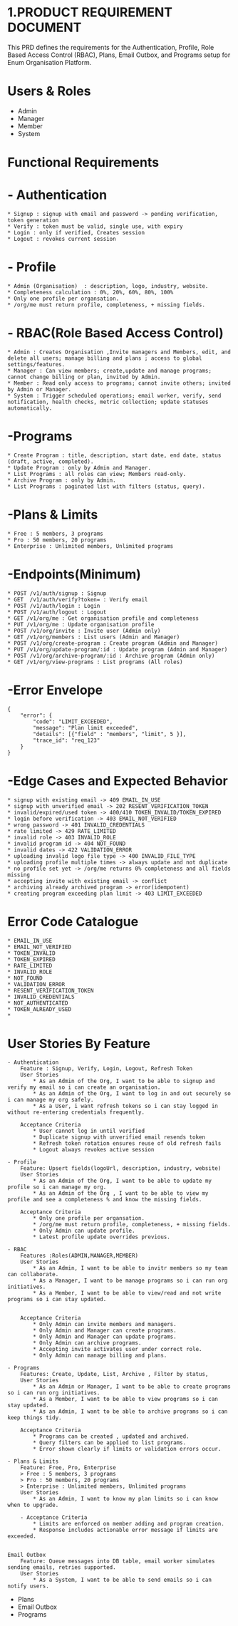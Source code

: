 # 1.PRODUCT REQUIREMENT DOCUMENT 
This PRD defines the requirements for the Authentication, Profile, Role Based Access Control (RBAC), Plans, Email Outbox, and Programs setup for Enum Organisation Platform.

# Users & Roles
- Admin
- Manager
- Member
- System

# Functional Requirements

# - Authentication
    * Signup : signup with email and password -> pending verification, token generation
    * Verify : token must be valid, single use, with expiry
    * Login : only if verified, Creates session
    * Logout : revokes current session 

# - Profile
    * Admin (Organisation)  : description, logo, industry, website.
    * Completeness calculation : 0%, 20%, 60%, 80%, 100%
    * Only one profile per organsation.
    * /org/me must return profile, completeness, + missing fields.

# - RBAC(Role Based Access Control)
    * Admin : Creates Organisation ,Invite managers and Members, edit, and delete all users; manage billing and plans ; access to global settings/features.
    * Manager : Can view members; create,update and manage programs; cannot change billing or plan, invited by Admin.
    * Member : Read only access to programs; cannot invite others; invited by Admin or Manager.
    * System : Trigger scheduled operations; email worker, verify, send notification, health checks, metric collection; update statuses automatically.

# -Programs
    * Create Program : title, description, start date, end date, status (draft, active, completed).
    * Update Program : only by Admin and Manager.
    * List Programs : all roles can view; Members read-only.
    * Archive Program : only by Admin.
    * List Programs : paginated list with filters (status, query).


# -Plans & Limits
    * Free : 5 members, 3 programs
    * Pro : 50 members, 20 programs
    * Enterprise : Unlimited members, Unlimited programs

# -Endpoints(Minimum)
    * POST /v1/auth/signup : Signup
    * GET  /v1/auth/verify?token= : Verify email
    * POST /v1/auth/login : Login
    * POST /v1/auth/logout : Logout
    * GET /v1/org/me : Get organisation profile and completeness
    * PUT /v1/org/me : Update organisation profile
    * POST /v1/org/invite : Invite user (Admin only)
    * GET /v1/org/members : List users (Admin and Manager)
    * POST /v1/org/create-program : Create program (Admin and Manager)
    * PUT /v1/org/update-program/:id : Update program (Admin and Manager)
    * POST /v1/org/archive-program/:id : Archive program (Admin only)
    * GET /v1/org/view-programs : List programs (All roles)

# -Error Envelope
    {
        "error": {
            "code": "LIMIT_EXCEEDED",
            "message": "Plan limit exceeded",
            "details": [{"field" : "members", "limit", 5 }],
            "trace_id": "req_123"
        }
    }


# -Edge Cases and Expected Behavior
    * signup with existing email -> 409 EMAIL_IN_USE
    * signup with unverified email -> 202 RESENT_VERIFICATION_TOKEN
    * invalid/expired/used token -> 400/410 TOKEN_INVALID/TOKEN_EXPIRED
    * login before verification -> 403 EMAIL_NOT_VERIFIED
    * wrong password -> 401 INVALID_CREDENTIALS
    * rate limited -> 429 RATE_LIMITED
    * invalid role -> 403 INVALID_ROLE
    * invalid program id -> 404 NOT_FOUND
    * invalid dates -> 422 VALIDATION_ERROR
    * uploading invalid logo file type -> 400 INVALID_FILE_TYPE
    * uploading profile multiple times -> always update and not duplicate    
    * no profile set yet -> /org/me returns 0% completeness and all fields missing
    * accepting invite with existing email -> conflict
    * archiving already archived program -> error(idempotent)
    * creating program exceeding plan limit -> 403 LIMIT_EXCEEDED



# Error Code Catalogue
    * EMAIL_IN_USE
    * EMAIL_NOT_VERIFIED
    * TOKEN_INVALID
    * TOKEN_EXPIRED
    * RATE_LIMITED
    * INVALID_ROLE
    * NOT_FOUND
    * VALIDATION_ERROR
    * RESENT_VERIFICATION_TOKEN
    * INVALID_CREDENTIALS
    * NOT_AUTHENTICATED
    * TOKEN_ALREADY_USED
    * 
# User Stories By Feature
    - Authentication
        Feature : Signup, Verify, Login, Logout, Refresh Token
        User Stories 
            * As an Admin of the Org, I want to be able to signup and verify my email so i can create an organisation.
            * As an Admin of the Org, I want to log in and out securely so i can manage my org safely.
            * As a User, i want refresh tokens so i can stay logged in without re-entering credentials frequently.

        Acceptance Criteria
            * User cannot log in until verified
            * Duplicate signup with unverified email resends token
            * Refresh token rotation ensures reuse of old refresh fails
            * Logout always revokes active session

    - Profile
        Feature: Upsert fields(logoUrl, description, industry, website)
        User Stories
            * As an Admin of the Org, I want to be able to update my profile so i can manage my org.
            * As an Admin of the Org , I want to be able to view my profile and see a completeness % and know the missing fields.
        
        Acceptance Criteria
            * Only one profile per organsation.
            * /org/me must return profile, completeness, + missing fields.
            * Only Admin can update profile.
            * Latest profile update overrides previous.

    - RBAC
        Features :Roles(ADMIN,MANAGER,MEMBER)
        User Stories
            * As an Admin, I want to be able to invitr members so my team can collaborate.
            * As a Manager, I want to be manage programs so i can run org initiatives.
            * As a Member, I want to be able to view/read and not write programs so i can stay updated.
            
        
        Acceptance Criteria
            * Only Admin can invite members and managers.
            * Only Admin and Manager can create programs.
            * Only Admin and Manager can update programs.
            * Only Admin can archive programs.
            * Accepting invite activates user under correct role.
            * Only Admin can manage billing and plans.  

    - Programs
        Features: Create, Update, List, Archive , Filter by status,
        User Stories
            * As an Admin or Manager, I want to be able to create programs so i can run org initiatives.
            * As a Member, I want to be able to view programs so i can stay updated.
            * As an Admin, I want to be able to archive programs so i can keep things tidy.
        
        Acceptance Criteria
            * Programs can be created , updated and archived.
            * Query filters can be applied to list programs.
            * Error shown clearly if limits or validation errors occur.

    - Plans & Limits
        Feature: Free, Pro, Enterprise
        > Free : 5 members, 3 programs
        > Pro : 50 members, 20 programs
        > Enterprise : Unlimited members, Unlimited programs
        User Stories
            * As an Admin, I want to know my plan limits so i can know when to upgrade.
    
        - Acceptance Criteria
            * Limits are enforced on member adding and program creation.
            * Response includes actionable error message if limits are exceeded.

    
    Email Outbox
        Feature: Queue messages into DB table, email worker simulates sending emails, retries supported.
        User Stories
            * As a System, I want to be able to send emails so i can notify users.
- Plans
- Email Outbox
- Programs